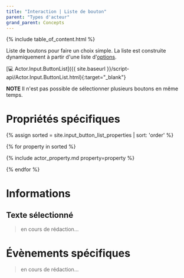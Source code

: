 ```yaml
---
title: "Interaction | Liste de bouton"
parent: "Types d'acteur"
grand_parent: Concepts
---
```


{% include table_of_content.html %}

Liste de boutons pour faire un choix simple. La liste est construite dynamiquement à partir d'une liste d'[options](#options).

[&#x1F4BB; Actor.Input.ButtonList]({{ site.baseurl }}/script-api/Actor.Input.ButtonList.html){:target="_blank"}

**NOTE**
Il n'est pas possible de sélectionner plusieurs boutons en même temps.

# Propriétés spécifiques

{% assign sorted = site.input_button_list_properties | sort: 'order' %}

{% for property in sorted %}

{% include actor_property.md property=property %}

{% endfor %}

# Informations

## Texte sélectionné
> en cours de rédaction...


# Évènements spécifiques

> en cours de rédaction...
